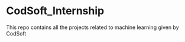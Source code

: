 # CodSoft_Internship
This repo contains all the projects related to machine learning given by CodSoft

